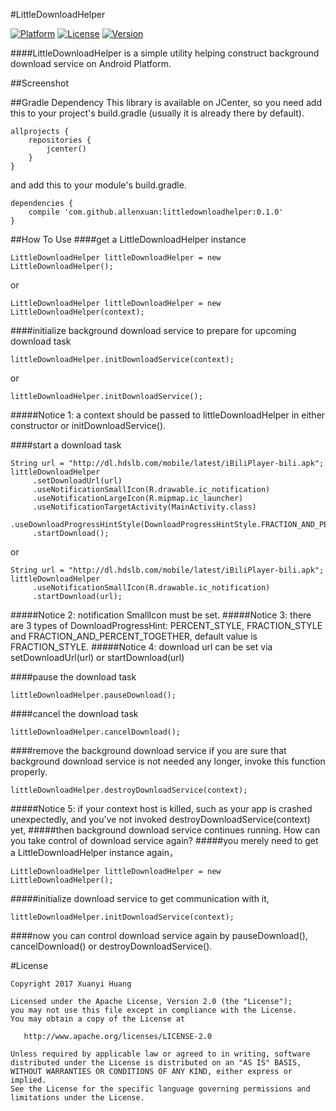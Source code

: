 #LittleDownloadHelper

[![Platform](https://img.shields.io/badge/Platform-Android-green.svg)](https://developer.android.com/index.html)
[![License](https://img.shields.io/badge/License-Apache%202.0-red.svg)](http://www.apache.org/licenses/LICENSE-2.0)
[![Version](https://img.shields.io/badge/Version-0.1.0-orange.svg)](https://dl.bintray.com/allenxuan/maven/com/github/allenxuan/littledownloadhelper/0.1.0/)

####LittleDownloadHelper is a simple utility helping construct background download service on Android Platform.

##Screenshot

##Gradle Dependency
This library is available on JCenter, so you need add this to your project's build.gradle (usually it is already there by default).
```
allprojects {
    repositories {
        jcenter()
    }
}
```
and add this to your module's build.gradle.
```
dependencies {
    compile 'com.github.allenxuan:littledownloadhelper:0.1.0'
}
```

##How To Use
####get a LittleDownloadHelper instance
```
LittleDownloadHelper littleDownloadHelper = new LittleDownloadHelper();
```
or
```
LittleDownloadHelper littleDownloadHelper = new LittleDownloadHelper(context);
```

####initialize background download service to prepare for upcoming download task
```
littleDownloadHelper.initDownloadService(context);
```
or
```
littleDownloadHelper.initDownloadService();
```

#####Notice 1: a context should be passed to littleDownloadHelper in either constructor or initDownloadService().

####start a download task
```
String url = "http://dl.hdslb.com/mobile/latest/iBiliPlayer-bili.apk";
littleDownloadHelper
     .setDownloadUrl(url)
     .useNotificationSmallIcon(R.drawable.ic_notification)
     .useNotificationLargeIcon(R.mipmap.ic_launcher)
     .useNotificationTargetActivity(MainActivity.class)
     .useDownloadProgressHintStyle(DownloadProgressHintStyle.FRACTION_AND_PERCENT_TOGETHER)
     .startDownload();
```
or
```
String url = "http://dl.hdslb.com/mobile/latest/iBiliPlayer-bili.apk";
littleDownloadHelper
     .useNotificationSmallIcon(R.drawable.ic_notification)
     .startDownload(url);
```
#####Notice 2: notification SmallIcon must be set.
#####Notice 3: there are 3 types of DownloadProgressHint: PERCENT_STYLE, FRACTION_STYLE and FRACTION_AND_PERCENT_TOGETHER, default value is  FRACTION_STYLE.
#####Notice 4: download url can be set via setDownloadUrl(url) or startDownload(url)

####pause the download task
```
littleDownloadHelper.pauseDownload();
```

####cancel the download task
```
littleDownloadHelper.cancelDownload();
```

####remove the background download service
if you are sure that background download service is not needed any longer, invoke this function properly.
```
littleDownloadHelper.destroyDownloadService(context);
```

#####Notice 5: if your context host is killed, such as your app is crashed unexpectedly, and you've not invoked destroyDownloadService(context) yet,
#####then background download service continues running. How can you take control of download service again?
#####you merely need to get a LittleDownloadHelper instance again，
```
LittleDownloadHelper littleDownloadHelper = new LittleDownloadHelper();
```
#####initialize download service to get communication with it,
```
littleDownloadHelper.initDownloadService(context);
```
####now you can control download service again by pauseDownload(), cancelDownload() or destroyDownloadService().

#License
```
Copyright 2017 Xuanyi Huang

Licensed under the Apache License, Version 2.0 (the "License");
you may not use this file except in compliance with the License.
You may obtain a copy of the License at

   http://www.apache.org/licenses/LICENSE-2.0

Unless required by applicable law or agreed to in writing, software
distributed under the License is distributed on an "AS IS" BASIS,
WITHOUT WARRANTIES OR CONDITIONS OF ANY KIND, either express or implied.
See the License for the specific language governing permissions and
limitations under the License.
```
